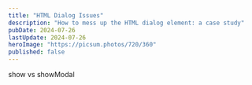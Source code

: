 ```yaml
---
title: "HTML Dialog Issues"
description: "How to mess up the HTML dialog element: a case study"
pubDate: 2024-07-26
lastUpdate: 2024-07-26
heroImage: "https://picsum.photos/720/360"
published: false
---
```


show vs showModal
